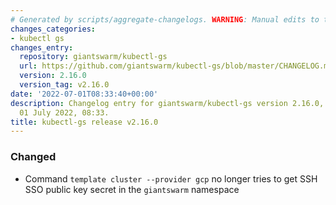 ```yaml
---
# Generated by scripts/aggregate-changelogs. WARNING: Manual edits to this files will be overwritten.
changes_categories:
- kubectl gs
changes_entry:
  repository: giantswarm/kubectl-gs
  url: https://github.com/giantswarm/kubectl-gs/blob/master/CHANGELOG.md#2160---2022-07-01
  version: 2.16.0
  version_tag: v2.16.0
date: '2022-07-01T08:33:40+00:00'
description: Changelog entry for giantswarm/kubectl-gs version 2.16.0, published on
  01 July 2022, 08:33.
title: kubectl-gs release v2.16.0
---
```


### Changed
- Command `template cluster --provider gcp` no longer tries to get SSH SSO public key secret in the `giantswarm` namespace
